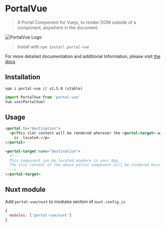 # PortalVue

> A Portal Component for Vuejs, to render DOM outside of a component, anywhere in the document.

<p style="tex-align: center">
  <img src="http://linusborg.github.io/portal-vue/assets/logo.png" alt="PortalVue Logo">
</p>

> Install with `npm install portal-vue`

For more detailed documentation and additional Information, please visit <a href="http://linusborg.github.io/portal-vue">the docs</a>

## Installation

```
npm i portal-vue // v1.5.0 (stable)
```

```javascript
import PortalVue from 'portal-vue'
Vue.use(PortalVue)
```

## Usage

```html
<portal to="destination">
  <p>This slot content will be rendered wherever the <portal-target> with name 'destination'
    is  located.</p>
</portal>

<portal-target name="destination">
  <!--
  This component can be located anwhere in your App.
  The slot content of the above portal component will be rendered here.
  -->
</portal-target>
```

## Nuxt module

Add `portal-vue/nuxt` to modules section of `nuxt.config.js`

```javascript
{
  modules: ['portal-vue/nuxt']
}
```
